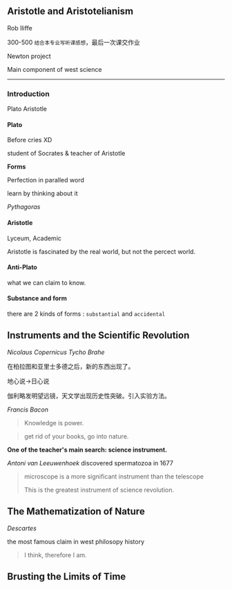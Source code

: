## Aristotle and Aristotelianism

Rob Iliffe

300-500 `结合本专业写听课感想`，最后一次课交作业

Newton project

Main component of west science

-----

### Introduction

Plato Aristotle

#### Plato

Before cries XD

student of Socrates & teacher of Aristotle

**Forms**

Perfection in paralled word

learn by thinking about it

*Pythagoras*

#### Aristotle

Lyceum, Academic

Aristotle is fascinated by the real world, but not the percect world.

#### Anti-Plato

what we can claim to know.

#### Substance and form

there are 2 kinds of forms : `substantial` and `accidental`

## Instruments and the Scientific Revolution

*Nicolaus Copernicus*  *Tycho Brahe*

在柏拉图和亚里士多德之后，新的东西出现了。

地心说->日心说

伽利略发明望远镜，天文学出现历史性突破。引入实验方法。

*Francis Bacon*

> Knowledge is power.

> get rid of your books, go into nature.

**One of the teacher's main search: science instrument.**

*Antoni van Leeuwenhoek* discovered spermatozoa in 1677

> microscope is a more significant instrument than the telescope
>
> This is the greatest instrument of science revolution.

## The Mathematization of Nature

*Descartes*

the most famous claim in west philosopy history

> I think, therefore I am.

## Brusting the Limits of Time


